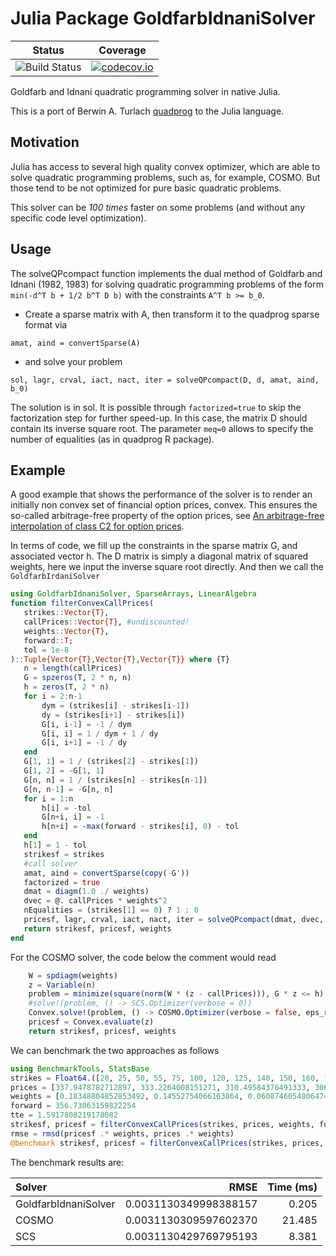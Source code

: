 # Julia Package GoldfarbIdnaniSolver
| Status | Coverage |
| :----: | :----: |
| ![Build Status](https://github.com/fabienlefloch/GoldfarbIdnaniSolver.jl/actions/workflows/julia-runtests.yml/badge.svg) | [![codecov.io](http://codecov.io/github/fabienlefloch/GoldfarbIdnaniSolver.jl/coverage.svg?branch=main)](http://codecov.io/github/fabienlefloch/GoldfarbIdnaniSolver.jl?branch=main) |

Goldfarb and Idnani quadratic programming solver in native Julia.

This is a port of Berwin A. Turlach [quadprog](https://github.com/cran/quadprog) to the Julia language.

## Motivation

Julia has access to several high quality convex optimizer, which are able to solve quadratic programming problems, such as, for example, COSMO. But those tend to be not optimized for pure basic quadratic problems.

This solver can be *100 times* faster on some problems (and without any specific code level optimization).

## Usage

The solveQPcompact function implements the dual method of Goldfarb and Idnani (1982, 1983) for solving quadratic programming problems of the form `min(-d^T b + 1/2 b^T D b)` with the constraints `A^T b >= b_0`.

- Create a sparse matrix with A, then transform it to the quadprog sparse format via

`amat, aind = convertSparse(A)`

- and solve your problem

 `sol, lagr, crval, iact, nact, iter = solveQPcompact(D, d, amat, aind, b_0)`

 The solution is in sol. It is possible through `factorized=true` to skip the factorization step for further speed-up. In this case, the matrix D should contain its inverse square root. The parameter `meq=0` allows to specify the number of equalities (as in quadprog R package).

 ## Example
A good example that shows the performance of the solver is to render an initially non convex set of financial option prices, convex. This ensures the so-called arbitrage-free property of the option prices, see [An arbitrage-free interpolation of class C2 for option prices](https://arxiv.org/abs/2004.08650).

In terms of code, we fill up the constraints in the sparse matrix G, and associated vector h. The D matrix is simply a diagonal matrix of squared weights, here we input the inverse square root directly. And then we call the `GoldfarbIrdaniSolver`

 ```julia
using GoldfarbIdnaniSolver, SparseArrays, LinearAlgebra
function filterConvexCallPrices(
    strikes::Vector{T},
    callPrices::Vector{T}, #undiscounted!
    weights::Vector{T},
    forward::T;
    tol = 1e-8
)::Tuple{Vector{T},Vector{T},Vector{T}} where {T}
    n = length(callPrices)
    G = spzeros(T, 2 * n, n)
    h = zeros(T, 2 * n)
    for i = 2:n-1
        dym = (strikes[i] - strikes[i-1])
        dy = (strikes[i+1] - strikes[i])
        G[i, i-1] = -1 / dym
        G[i, i] = 1 / dym + 1 / dy
        G[i, i+1] = -1 / dy
    end
    G[1, 1] = 1 / (strikes[2] - strikes[1])
    G[1, 2] = -G[1, 1]
    G[n, n] = 1 / (strikes[n] - strikes[n-1])
    G[n, n-1] = -G[n, n]
    for i = 1:n
        h[i] = -tol
        G[n+i, i] = -1
        h[n+i] = -max(forward - strikes[i], 0) - tol
    end
    h[1] = 1 - tol
    strikesf = strikes
    #call solver
    amat, aind = convertSparse(copy(-G'))
    factorized = true
    dmat = diagm(1.0 ./ weights)
    dvec = @. callPrices * weights^2
    nEqualities = (strikes[1] == 0) ? 1 : 0
    pricesf, lagr, crval, iact, nact, iter = solveQPcompact(dmat, dvec, amat, aind, -h, meq=nEqualities, factorized = true)
    return strikesf, pricesf, weights
end
```

For the COSMO solver, the code below the comment would read
```julia
    W = spdiagm(weights)
    z = Variable(n)
    problem = minimize(square(norm(W * (z - callPrices))), G * z <= h)
    #solve!(problem, () -> SCS.Optimizer(verbose = 0))
    Convex.solve!(problem, () -> COSMO.Optimizer(verbose = false, eps_rel = 1e-8, eps_abs = 1e-8))
    pricesf = Convex.evaluate(z)
    return strikesf, pricesf, weights
```

We can benchmark the two approaches as follows
```julia
using BenchmarkTools, StatsBase
strikes = Float64.([20, 25, 50, 55, 75, 100, 120, 125, 140, 150, 160, 175, 180, 195, 200, 210, 230, 240, 250, 255, 260, 270, 275, 280, 285, 290, 300, 310, 315, 320, 325, 330, 335, 340, 350, 360, 370, 380, 390, 400, 410, 420, 430, 440, 450, 460, 470, 480, 490, 500, 510, 520, 550, 580, 590, 600, 650, 670, 680, 690, 700])
prices = [337.9478782712897, 333.2264008151271, 310.49584376491333, 306.5789869909477, 288.3326474521462, 266.1436620149496, 249.44466994191146, 244.47045906634085, 232.02358238485036, 223.57092985061374, 215.47932505838847, 203.49665261662705, 199.45085022051444, 187.64870164975878, 183.73184487579312, 176.72338330960227, 161.59752782675685, 154.84695750485992, 147.27113520122242, 144.51478902657934, 141.11371474120148, 134.64682478802777, 131.65837649352014, 128.3346695814304, 125.60411253121669, 122.28040561912707, 115.9424612881003, 110.99712967626056, 108.21499437718802, 105.35549170482741, 102.75388027676055, 100.15226884869381, 97.60223566948576, 95.07799161470709, 90.23581650058495, 85.61989310557237, 80.97785070828226, 76.85159079958001, 72.72533089087777, 67.85118637372317, 64.96280443763155, 61.352327017517055, 58.025529966125816, 54.95662415902851, 51.810350978643, 49.07670378912775, 46.34305659961247, 43.11941604593882, 41.05628609158771, 38.735264892942695, 36.285298072150695, 34.8668962285343, 28.935397609774668, 24.370722585772782, 23.003898991015205, 21.27602765424615, 16.324515763803383, 14.545066178175517, 13.719814196435081, 13.049296961270962, 12.22404497953049]
weights = [0.18348804852853492, 0.14552754066163864, 0.06087460548064749, 0.05109612140267557, 0.03629649739986478, 0.025613847407177506, 0.020011216481149133, 0.019345036201403803, 0.01663883576809264, 0.015257762783202483, 0.014011545380885547, 0.012468184742920784, 0.012034729348791627, 0.010873040937928326, 0.010535157435308888, 0.009879102038500473, 0.008855540796164947, 0.00841084879707799, 0.008032374522333945, 0.007845822148042107, 0.00767850819280654, 0.00737017036267451, 0.007228761921893696, 0.007096391696183667, 0.00697143229125802, 0.006853569353455795, 0.006637272585167783, 0.0064509208672822085, 0.006365169495070308, 0.006284168069410054, 0.006209646991746033, 0.0061399098141406445, 0.0060750536990634395, 0.006014709985843373, 0.0059077251648834515, 0.0058176064495057645, 0.005741621638057057, 0.005682166059320373, 0.005635273659488148, 0.005598197720478721, 0.00557969512744412, 0.005570043788415912, 0.005571719928608071, 0.005583741283162423, 0.005606897345237971, 0.0056386186100743, 0.005680979257062336, 0.005742146253326264, 0.005798784362859748, 0.005870563857815834, 0.005958641403270033, 0.006029457615736634, 0.0063683433148160615, 0.0067726154457943945, 0.006927129393879053, 0.007136508419763993, 0.008060162361264996, 0.00852974277055327, 0.008785608144514201, 0.009023417426706495, 0.009332153986076881]
forward = 356.73063159822254
tte = 1.5917808219178082
strikesf, pricesf = filterConvexCallPrices(strikes, prices, weights, forward, tol = 1e-6)
rmse = rmsd(pricesf .* weights, prices .* weights)
@benchmark strikesf, pricesf = filterConvexCallPrices(strikes, prices, weights, forward, tol = 1e-6)
```

The benchmark results are:

|Solver|RMSE|Time (ms)|
|:---|---:|---:|
|GoldfarbIdnaniSolver | 0.0031130349998388157 | 0.205|
|COSMO                | 0.0031130309597602370 | 21.485|
|SCS                  | 0.0031130429769795193 | 8.381|

